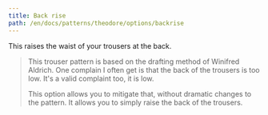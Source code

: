 ```yaml
---
title: Back rise
path: /en/docs/patterns/theodore/options/backrise
---
```


This raises the waist of your trousers at the back.

> This trouser pattern is based on the drafting method of Winifred Aldrich. One complain I often get is that the back of the trousers is too low. It's a valid complaint too, it is low.
> 
> This option allows you to mitigate that, without dramatic changes to the pattern. It allows you to simply raise the back of the trousers.